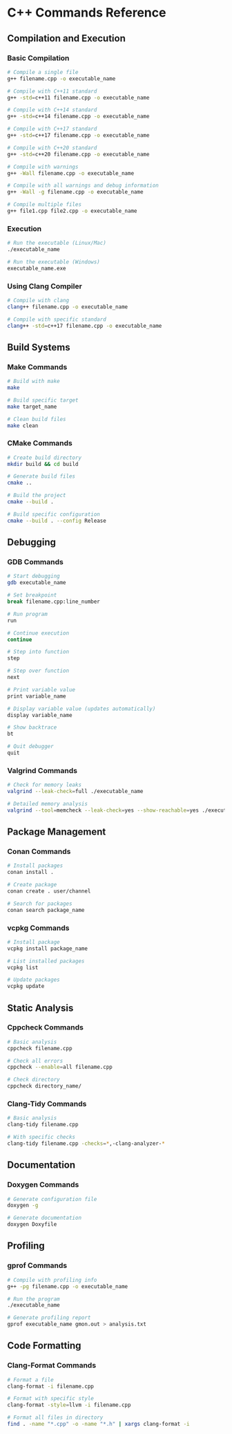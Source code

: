 # C++ Commands Reference

## Compilation and Execution

### Basic Compilation
```bash
# Compile a single file
g++ filename.cpp -o executable_name

# Compile with C++11 standard
g++ -std=c++11 filename.cpp -o executable_name

# Compile with C++14 standard
g++ -std=c++14 filename.cpp -o executable_name

# Compile with C++17 standard
g++ -std=c++17 filename.cpp -o executable_name

# Compile with C++20 standard
g++ -std=c++20 filename.cpp -o executable_name

# Compile with warnings
g++ -Wall filename.cpp -o executable_name

# Compile with all warnings and debug information
g++ -Wall -g filename.cpp -o executable_name

# Compile multiple files
g++ file1.cpp file2.cpp -o executable_name
```

### Execution
```bash
# Run the executable (Linux/Mac)
./executable_name

# Run the executable (Windows)
executable_name.exe
```

### Using Clang Compiler
```bash
# Compile with clang
clang++ filename.cpp -o executable_name

# Compile with specific standard
clang++ -std=c++17 filename.cpp -o executable_name
```

## Build Systems

### Make Commands
```bash
# Build with make
make

# Build specific target
make target_name

# Clean build files
make clean
```

### CMake Commands
```bash
# Create build directory
mkdir build && cd build

# Generate build files
cmake ..

# Build the project
cmake --build .

# Build specific configuration
cmake --build . --config Release
```

## Debugging

### GDB Commands
```bash
# Start debugging
gdb executable_name

# Set breakpoint
break filename.cpp:line_number

# Run program
run

# Continue execution
continue

# Step into function
step

# Step over function
next

# Print variable value
print variable_name

# Display variable value (updates automatically)
display variable_name

# Show backtrace
bt

# Quit debugger
quit
```

### Valgrind Commands
```bash
# Check for memory leaks
valgrind --leak-check=full ./executable_name

# Detailed memory analysis
valgrind --tool=memcheck --leak-check=yes --show-reachable=yes ./executable_name
```

## Package Management

### Conan Commands
```bash
# Install packages
conan install .

# Create package
conan create . user/channel

# Search for packages
conan search package_name
```

### vcpkg Commands
```bash
# Install package
vcpkg install package_name

# List installed packages
vcpkg list

# Update packages
vcpkg update
```

## Static Analysis

### Cppcheck Commands
```bash
# Basic analysis
cppcheck filename.cpp

# Check all errors
cppcheck --enable=all filename.cpp

# Check directory
cppcheck directory_name/
```

### Clang-Tidy Commands
```bash
# Basic analysis
clang-tidy filename.cpp

# With specific checks
clang-tidy filename.cpp -checks=*,-clang-analyzer-*
```

## Documentation

### Doxygen Commands
```bash
# Generate configuration file
doxygen -g

# Generate documentation
doxygen Doxyfile
```

## Profiling

### gprof Commands
```bash
# Compile with profiling info
g++ -pg filename.cpp -o executable_name

# Run the program
./executable_name

# Generate profiling report
gprof executable_name gmon.out > analysis.txt
```

## Code Formatting

### Clang-Format Commands
```bash
# Format a file
clang-format -i filename.cpp

# Format with specific style
clang-format -style=llvm -i filename.cpp

# Format all files in directory
find . -name "*.cpp" -o -name "*.h" | xargs clang-format -i
```